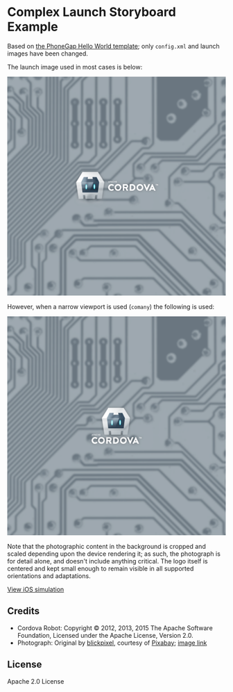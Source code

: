 # Complex Launch Storyboard Example

Based on [the PhoneGap Hello World template](https://github.com/phonegap/phonegap-template-hello-world); only `config.xml` and launch images have been changed.

The launch image used in most cases is below:

![Launch Image](./res/screen/ios/Default@2x~universal~anyany.png)

However, when a narrow viewport is used (`comany`) the following is used:

!["com any" Launch Image](./res/screen/ios/Default@2x~universal~comany.png)

Note that the photographic content in the background is cropped and scaled depending upon the device rendering it; as such, the photograph is for detail alone, and doesn't include anything critical. The logo itself is centered and kept small enough to remain visible in all supported orientations and adaptations.

[View iOS simulation](https://cdn.rawgit.com/kerrishotts/launch-storyboard-images-previewer/0.3-release/index.html?at2x-universal-anyany=https://github.com/kerrishotts/lsb-example-complex/raw/master/res/screen/ios/Default%402x%7Euniversal%7Eanyany.png&at2x-universal-comany=https://github.com/kerrishotts/lsb-example-complex/raw/master/res/screen/ios/Default%402x%7Euniversal%7Ecomany.png)

## Credits

* Cordova Robot: Copyright © 2012, 2013, 2015 The Apache Software Foundation, Licensed under the Apache License, Version 2.0.
* Photograph: Original by [blickpixel](https://pixabay.com/en/users/blickpixel-52945/), courtesy of [Pixabay](https://pixabay.com); [image link](https://pixabay.com/en/board-computer-chip-data-processing-564815/)

## License

Apache 2.0 License

